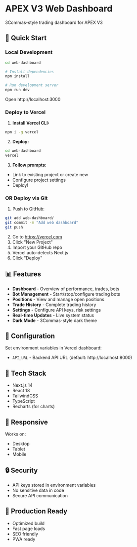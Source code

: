 # APEX V3 Web Dashboard

3Commas-style trading dashboard for APEX V3

## 🚀 Quick Start

### Local Development

```bash
cd web-dashboard

# Install dependencies
npm install

# Run development server
npm run dev
```

Open http://localhost:3000

### Deploy to Vercel

1. **Install Vercel CLI:**
```bash
npm i -g vercel
```

2. **Deploy:**
```bash
cd web-dashboard
vercel
```

3. **Follow prompts:**
- Link to existing project or create new
- Configure project settings
- Deploy!

### OR Deploy via Git

1. Push to GitHub:
```bash
git add web-dashboard/
git commit -m "Add web dashboard"
git push
```

2. Go to https://vercel.com
3. Click "New Project"
4. Import your GitHub repo
5. Vercel auto-detects Next.js
6. Click "Deploy"

## 📊 Features

- **Dashboard** - Overview of performance, trades, bots
- **Bot Management** - Start/stop/configure trading bots
- **Positions** - View and manage open positions
- **Trade History** - Complete trading history
- **Settings** - Configure API keys, risk settings
- **Real-time Updates** - Live system status
- **Dark Mode** - 3Commas-style dark theme

## 🔧 Configuration

Set environment variables in Vercel dashboard:

- `API_URL` - Backend API URL (default: http://localhost:8000)

## 🎨 Tech Stack

- Next.js 14
- React 18
- TailwindCSS
- TypeScript
- Recharts (for charts)

## 📱 Responsive

Works on:
- Desktop
- Tablet
- Mobile

## 🔒 Security

- API keys stored in environment variables
- No sensitive data in code
- Secure API communication

## 🚀 Production Ready

- Optimized build
- Fast page loads
- SEO friendly
- PWA ready
